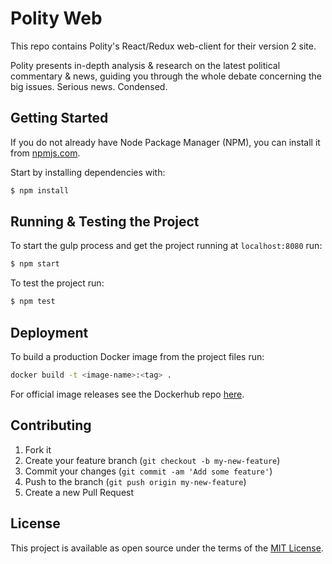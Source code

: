 # Polity Web

This repo contains Polity's React/Redux web-client for their version 2 site.

Polity presents in-depth analysis & research on the latest political commentary & news, guiding you through the whole debate concerning the big issues. Serious news. Condensed.


## Getting Started

If you do not already have Node Package Manager (NPM), you can install it from [npmjs.com](https://www.npmjs.com).

Start by installing dependencies with:

```bash
$ npm install
```

## Running & Testing the Project

To start the gulp process and get the project running at `localhost:8080` run:
```bash
$ npm start
```

To test the project run:

```bash
$ npm test
```

## Deployment

To build a production Docker image from the project files run:
```bash
docker build -t <image-name>:<tag> .
```

For official image releases see the Dockerhub repo [here](https://hub.docker.com/r/jmo63/polity-web/).

## Contributing

1. Fork it
2. Create your feature branch (`git checkout -b my-new-feature`)
3. Commit your changes (`git commit -am 'Add some feature'`)
4. Push to the branch (`git push origin my-new-feature`)
5. Create a new Pull Request

## License

This project is available as open source under the terms of the [MIT License](https://opensource.org/licenses/MIT).
